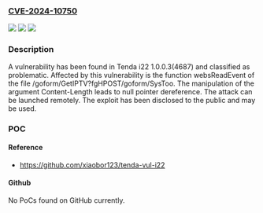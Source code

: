 ### [CVE-2024-10750](https://cve.mitre.org/cgi-bin/cvename.cgi?name=CVE-2024-10750)
![](https://img.shields.io/static/v1?label=Product&message=i22&color=blue)
![](https://img.shields.io/static/v1?label=Version&message=%3D%201.0.0.3(4687)%20&color=brighgreen)
![](https://img.shields.io/static/v1?label=Vulnerability&message=NULL%20Pointer%20Dereference&color=brighgreen)

### Description

A vulnerability has been found in Tenda i22 1.0.0.3(4687) and classified as problematic. Affected by this vulnerability is the function websReadEvent of the file /goform/GetIPTV?fgHPOST/goform/SysToo. The manipulation of the argument Content-Length leads to null pointer dereference. The attack can be launched remotely. The exploit has been disclosed to the public and may be used.

### POC

#### Reference
- https://github.com/xiaobor123/tenda-vul-i22

#### Github
No PoCs found on GitHub currently.

